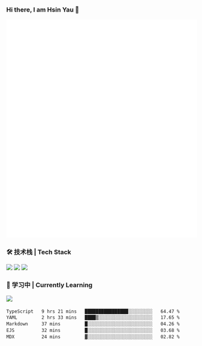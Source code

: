 ### Hi there, I am Hsin Yau 👋 
![Metrics](./github-metrics.svg)

### 🛠 技术栈 | Tech Stack
![](https://skillicons.dev/icons?i=html,css,js,ts,sass,jquery,bootstrap,vue&theme=light) 
![](https://skillicons.dev/icons?i=vite,nuxtjs,webpack,tailwindcss,windicss,nodejs,express,markdown&theme=light)
![](https://skillicons.dev/icons?i=mysql,mongodb,git,pug,vscode,idea,ps,figma&theme=light)

### 📖 学习中 | Currently Learning

![](https://skillicons.dev/icons?i=react,nextjs,svelte,nestjs,nginx,docker,rollupjs&theme=light)

<!--START_SECTION:waka-->

```txt
TypeScript   9 hrs 21 mins   ████████████████░░░░░░░░░   64.47 %
YAML         2 hrs 33 mins   ████▒░░░░░░░░░░░░░░░░░░░░   17.65 %
Markdown     37 mins         █░░░░░░░░░░░░░░░░░░░░░░░░   04.26 %
EJS          32 mins         █░░░░░░░░░░░░░░░░░░░░░░░░   03.68 %
MDX          24 mins         ▓░░░░░░░░░░░░░░░░░░░░░░░░   02.82 %
```

<!--END_SECTION:waka-->
